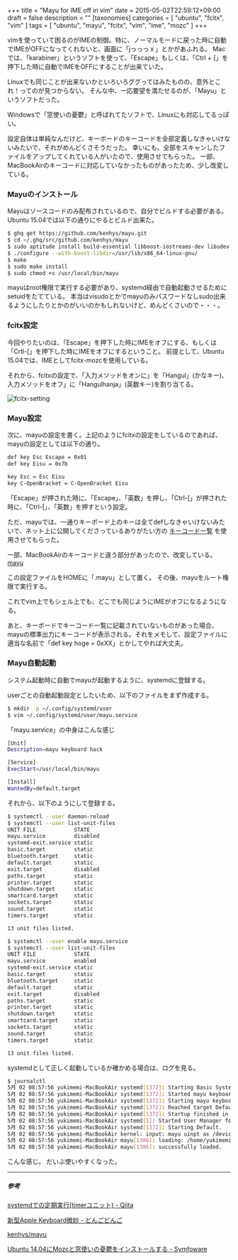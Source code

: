 +++
title = "Mayu for IME off in vim"
date = 2015-05-02T22:59:12+09:00
draft = false
description = ""
[taxonomies]
categories = [ "ubuntu", "fcitx", "vim" ]
tags = [ "ubuntu", "mayu", "fcitx", "vim", "ime", "mozc" ]
+++

vimを使っていて困るのがIMEの制御。特に、ノーマルモードに戻った時に自動でIMEがOFFになってくれないと、画面に「jっっっｘ」とかがあふれる。
Macでは、「karabiner」というソフトを使って、「Escape」もしくは、「Ctrl + [」を押下した時に自動でIMEをOFFにすることが出来ていた。

Linuxでも同じことが出来ないかといろいろググってはみたものの、意外とこれ！ってのが見つからない。
そんな中、一応要望を満たせるのが、「Mayu」というソフトだった。

Windowsで「窓使いの憂鬱」と呼ばれてたソフトで、Linuxにも対応してるっぽい。

設定自体は単純なんだけど、キーボードのキーコードを全部定義しなきゃいけないみたいで、それがめんどくさそうだった。
幸いにも、全部をスキャンしたファイルをアップしてくれている人がいたので、使用させてもらった。
一部、MacBookAirのキーコードに対応していなかったものがあったため、少し改変している。

### Mayuのインストール

<!-- more -->

Mayuはソースコードのみ配布されているので、自分でビルドする必要がある。
Ubuntu 15.04では以下の通りにやるとビルド出来た。
```sh
$ ghq get https://github.com/kenhys/mayu.git
$ cd ~/.ghq/src/github.com/kenhys/mayu
$ sudo aptitude install build-essential libboost-iostreams-dev libudev-dev libusb-1.0-0-dev
$ ./configure --with-boost-libdir=/usr/lib/x86_64-linux-gnu/
$ make
$ sudo make install
$ sudo chmod +s /usr/local/bin/mayu
```

mayuはroot権限で実行する必要があり、systemd経由で自動起動させるためにsetuidをたてている。
本当はvisudoとかでmayuのみパスワードなしsudo出来るようにしたりとかのがいいのかもしれないけど、めんどくさいので・・・。

### fcitx設定

今回やりたいのは、「Escape」を押下した時にIMEをオフにする、もしくは「Crtl-[」を押下した時にIMEをオフにするということ。
前提として、Ubuntu 15.04では、IMEとしてfcitx-mozcを使用している。

それから、fcitxの設定で、「入力メソッドをオンに」を「Hangul」(かなキー)、入力メソッドをオフ」に「Hangulhanja」(英数キー)を割り当てる。

![fcitx-setting](/fcitx-setting_min.png)

### Mayu設定

次に、mayuの設定を書く。上記のようにfcitxの設定をしているのであれば、mayuの設定としては以下の通り。

```sh
def key Esc Escape = 0x01
def key Eisu = 0x7b

key Esc = Esc Eisu
key C-OpenBracket = C-OpenBracket Eisu
```

「Escape」が押された時に、「Escape」、「英数」を押し、「Ctrl-[」が押された時に、「Ctrl-[」、「英数」を押すという設定。

ただ、mayuでは、一通りキーボード上のキーは全てdefしなきゃいけないみたいで、ネット上に公開してくださっているありがたい方の [キーコード一覧](http://d.hatena.ne.jp/OKIIZO/20080106/1199639459) を使用させてもらった。

一部、MacBookAirのキーコードと違う部分があったので、改変している。 [mayu](https://raw.githubusercontent.com/yukimemi/dotfiles/master/.mayu)

この設定ファイルをHOMEに「.mayu」として置く。
その後、mayuをルート権限で実行する。

これでvim上でもシェル上でも、どこでも同じようにIMEがオフになるようになる。

あと、キーボードでキーコード一覧に記載されていないものがあった場合、mayuの標準出力にキーコードが表示される。それをメモして、設定ファイルに適当な名前で「def key hoge = 0xXX」とかしてやれば大丈夫。

### Mayu自動起動

システム起動時に自動でmayuが起動するように、systemdに登録する。

userごとの自動起動設定としたいため、以下のファイルをまず作成する。

```sh
$ mkdir -p ~/.config/systemd/user
$ vim ~/.config/systemd/user/mayu.service
```

「mayu.service」の中身はこんな感じ
```sh
[Unit]
Description=mayu keyboard hack

[Service]
ExecStart=/usr/local/bin/mayu

[Install]
WantedBy=default.target
```

それから、以下のようにして登録する。

```sh
$ systemctl --user daemon-reload
$ systemctl --user list-unit-files
UNIT FILE            STATE
mayu.service         disabled
systemd-exit.service static
basic.target         static
bluetooth.target     static
default.target       static
exit.target          disabled
paths.target         static
printer.target       static
shutdown.target      static
smartcard.target     static
sockets.target       static
sound.target         static
timers.target        static

13 unit files listed.

$ systemctl --user enable mayu.service
$ systemctl --user list-unit-files
UNIT FILE            STATE
mayu.service         enabled
systemd-exit.service static
basic.target         static
bluetooth.target     static
default.target       static
exit.target          disabled
paths.target         static
printer.target       static
shutdown.target      static
smartcard.target     static
sockets.target       static
sound.target         static
timers.target        static

13 unit files listed.
```

systemdとして正しく起動しているか確かめる場合は、ログを見る。

```sh
$ journalctl
5月 02 08:57:56 yukimemi-MacBookAir systemd[1372]: Starting Basic System.
5月 02 08:57:56 yukimemi-MacBookAir systemd[1372]: Started mayu keyboard hack.
5月 02 08:57:56 yukimemi-MacBookAir systemd[1372]: Starting mayu keyboard hack...
5月 02 08:57:56 yukimemi-MacBookAir systemd[1372]: Reached target Default.
5月 02 08:57:56 yukimemi-MacBookAir systemd[1372]: Startup finished in 44ms.
5月 02 08:57:56 yukimemi-MacBookAir systemd[1]: Started User Manager for UID 1000.
5月 02 08:57:56 yukimemi-MacBookAir systemd[1372]: Starting Default.
5月 02 08:57:56 yukimemi-MacBookAir kernel: input: mayu uinpt as /devices/virtual/input/input14
5月 02 08:57:56 yukimemi-MacBookAir mayu[1386]: loading: /home/yukimemi/.mayu
5月 02 08:57:58 yukimemi-MacBookAir mayu[1386]: successfully loaded.
```

こんな感じ。
だいぶ使いやすくなった。

- - -
##### 参考

[systemdでの定期実行(timerユニット) - Qiita](http://qiita.com/sharow/items/e8f7d3e0628d7ee925db)

[新型Apple Keyboard微妙 - どんごどんご](http://d.hatena.ne.jp/OKIIZO/20080106/1199639459)

[kenhys/mayu](https://github.com/kenhys/mayu)

[Ubuntu 14.04にMozcと窓使いの憂鬱をインストールする - Symfoware](http://symfoware.blog68.fc2.com/blog-entry-1397.html)


